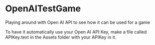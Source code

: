 # OpenAITestGame
Playing around with Open AI API to see how it can be used for a game

To have it automatically use your Open AI API Key, make a file called APIKey.text in the Assets folder with your APIKey in it.
